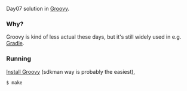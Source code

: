 Day07 solution in [Groovy](http://www.groovy-lang.org).


### Why?

Groovy is kind of less actual these days, but it's still widely used in e.g. [Gradle](https://gradle.org/).

### Running

[Install Groovy](http://www.groovy-lang.org/download.html) (sdkman way is probably the easiest),

```bash
$ make
```